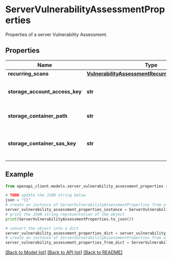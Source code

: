 # ServerVulnerabilityAssessmentProperties

Properties of a server Vulnerability Assessment.

## Properties

Name | Type | Description | Notes
------------ | ------------- | ------------- | -------------
**recurring_scans** | [**VulnerabilityAssessmentRecurringScansProperties**](VulnerabilityAssessmentRecurringScansProperties.md) |  | [optional] 
**storage_account_access_key** | **str** | Specifies the identifier key of the storage account for vulnerability assessment scan results. If &#39;StorageContainerSasKey&#39; isn&#39;t specified, storageAccountAccessKey is required. | [optional] 
**storage_container_path** | **str** | A blob storage container path to hold the scan results (e.g. https://myStorage.blob.core.windows.net/VaScans/). | 
**storage_container_sas_key** | **str** | A shared access signature (SAS Key) that has read and write access to the blob container specified in &#39;storageContainerPath&#39; parameter. If &#39;storageAccountAccessKey&#39; isn&#39;t specified, StorageContainerSasKey is required. | [optional] 

## Example

```python
from openapi_client.models.server_vulnerability_assessment_properties import ServerVulnerabilityAssessmentProperties

# TODO update the JSON string below
json = "{}"
# create an instance of ServerVulnerabilityAssessmentProperties from a JSON string
server_vulnerability_assessment_properties_instance = ServerVulnerabilityAssessmentProperties.from_json(json)
# print the JSON string representation of the object
print(ServerVulnerabilityAssessmentProperties.to_json())

# convert the object into a dict
server_vulnerability_assessment_properties_dict = server_vulnerability_assessment_properties_instance.to_dict()
# create an instance of ServerVulnerabilityAssessmentProperties from a dict
server_vulnerability_assessment_properties_from_dict = ServerVulnerabilityAssessmentProperties.from_dict(server_vulnerability_assessment_properties_dict)
```
[[Back to Model list]](../README.md#documentation-for-models) [[Back to API list]](../README.md#documentation-for-api-endpoints) [[Back to README]](../README.md)


